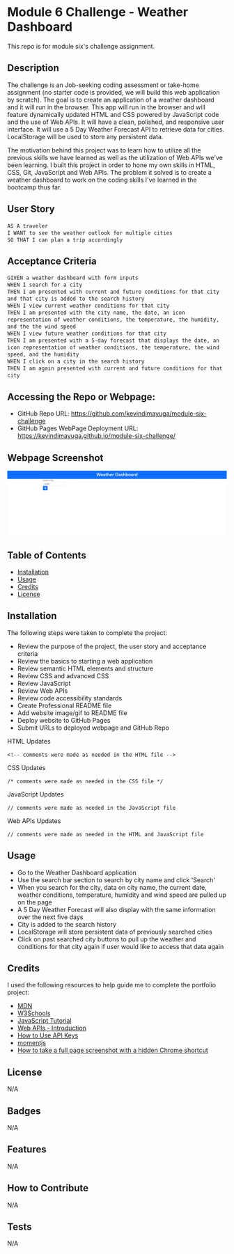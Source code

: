 # Module 6 Challenge - Weather Dashboard

This repo is for module six's challenge assignment.

## Description

The challenge is an Job-seeking coding assessment or take-home assignment (no starter code is provided, we will build this web application by scratch). The goal is to create an application of a weather dashboard and it will run in the browser. This app will run in the browser and will feature dynamically updated HTML and CSS powered by JavaScript code and the use of Web APIs. It will have a clean, polished, and responsive user interface. It will use a 5 Day Weather Forecast API to retrieve data for cities. LocalStorage will be used to store any persistent data.

The motivation behind this project was to learn how to utilize all the previous skills we have learned as well as the utilization of Web APIs we've been learning. I built this project in order to hone my own skills in HTML, CSS, Git, JavaScript and Web APIs. The problem it solved is to create a weather dashboard to work on the coding skills I've learned in the bootcamp thus far.

## User Story

```
AS A traveler
I WANT to see the weather outlook for multiple cities
SO THAT I can plan a trip accordingly
```

## Acceptance Criteria

```
GIVEN a weather dashboard with form inputs
WHEN I search for a city
THEN I am presented with current and future conditions for that city and that city is added to the search history
WHEN I view current weather conditions for that city
THEN I am presented with the city name, the date, an icon representation of weather conditions, the temperature, the humidity, and the the wind speed
WHEN I view future weather conditions for that city
THEN I am presented with a 5-day forecast that displays the date, an icon representation of weather conditions, the temperature, the wind speed, and the humidity
WHEN I click on a city in the search history
THEN I am again presented with current and future conditions for that city
```

## Accessing the Repo or Webpage:

- GitHub Repo URL: https://github.com/kevindimayuga/module-six-challenge
- GitHub Pages WebPage Deployment URL: https://kevindimayuga.github.io/module-six-challenge/

## Webpage Screenshot

![module six challenge webpage screenshot](./assets/images/kevindimayuga.github.io_module-six-challenge.png)

## Table of Contents

- [Installation](#installation)
- [Usage](#usage)
- [Credits](#credits)
- [License](#license)

## Installation

The following steps were taken to complete the project:
- Review the purpose of the project, the user story and acceptance criteria
- Review the basics to starting a web application
- Review semantic HTML elements and structure
- Review CSS and advanced CSS
- Review JavaScript
- Review Web APIs
- Review code accessibility standards
- Create Professional README file
- Add website image/gif to README file
- Deploy website to GitHub Pages
- Submit URLs to deployed webpage and GitHub Repo

HTML Updates
```
<!-- comments were made as needed in the HTML file -->
```

CSS Updates
```
/* comments were made as needed in the CSS file */
```

JavaScript Updates
```
// comments were made as needed in the JavaScript file
```

Web APIs Updates
```
// comments were made as needed in the HTML and JavaScript file
```

## Usage

- Go to the Weather Dashboard application
- Use the search bar section to search by city name and click 'Search'
- When you search for the city, data on city name, the current date, weather conditions, temperature, humidity and wind speed are pulled up on the page
- A 5 Day Weather Forecast will also display with the same information over the next five days
- City is added to the search history
- LocalStorage will store persistent data of previously searched cities
- Click on past searched city buttons to pull up the weather and conditions for that city again if user would like to access that data again

## Credits

I used the following resources to help guide me to complete the portfolio project:

- [MDN](https://developer.mozilla.org/en-US/)
- [W3Schools](https://www.w3schools.com/)
- [JavaScript Tutorial](https://www.w3schools.com/js/)
- [Web APIs - Introduction](https://www.w3schools.com/js/js_api_intro.asp)
- [How to Use API Keys](https://coding-boot-camp.github.io/full-stack/apis/how-to-use-api-keys)
- [momentjs](https://momentjs.com/)
- [How to take a full page screenshot with a hidden Chrome shortcut](https://zapier.com/blog/full-page-screenshots-in-chrome/)

## License

N/A

## Badges

N/A

## Features

N/A

## How to Contribute

N/A

## Tests

N/A